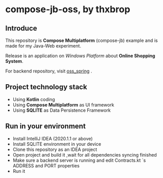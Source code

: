 # compose-jb-oss, by thxbrop

## Introduce

This repository is **Compose Multiplatform** (compose-jb) example and is made for  my Java-Web experiment.

Release is an application on *Windows Platform* about **Online Shopping System**.

For backend repository, visit [oss_spring](https://github.com/thxbrop/oss_spring) .

## Project technology stack

- Using **Kotlin** coding
- Using **Compose Multiplatform** as UI framework
- Using **SQLITE** as Data Persistence Framework

## Run in your environment

- Install IntelliJ IDEA (2020.1.1 or above)
- Install SQLITE environment in your device
- Clone this repository as an IDEA project
- Open project and build it ,wait for all dependencies syncing finished
- Make sure a backend server is running and edit Contracts.kt `s ADDRESS and PORT properties
- Run it

